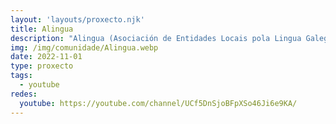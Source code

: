 ```yaml
---
layout: 'layouts/proxecto.njk'
title: Alingua
description: "Alingua (Asociación de Entidades Locais pola Lingua Galega) é unha asociación de entidades locais que nace co obxectivo de desenvolver proxectos conxuntos no ámbito da normalización do idioma. \n\nInstagram: @alingua_u\nFacebook: @AlinguaAsoc"
img: /img/comunidade/Alingua.webp
date: 2022-11-01
type: proxecto
tags:
  - youtube
redes:
  youtube: https://youtube.com/channel/UCf5DnSjoBFpXSo46Ji6e9KA/
---
```

